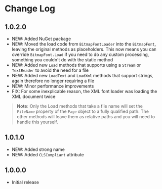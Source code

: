 Change Log
==========

1.0.2.0
-------
* NEW: Added NuGet package
* NEW: Moved the load code from `BitmapFontLoader` into the `BitmapFont`, leaving the original methods as placeholders. This now means you can override `BitmapFont.Load` if you need to do any custom processing, something you couldn't do with the static method
* NEW: Added new `Load` methods that supports using a `Stream` or `TextReader` to avoid the need for a file
* NEW: Added new `LoadText` and `LoadXml` methods that support strings, again therefore no longer requiring a file
* NEW: Minor performance improvements
* FIX: For some inexplicable reason, the XML font loader was loading the XML document twice

> **Note:** Only the Load methods that take a file name will set the `FileName` property of the `Page` object to a fully qualified path. The other methods will leave them as relative paths and you will need to handle this yourself.

1.0.1.0
-------
* NEW: Added strong name
* NEW: Added `CLSCompliant` attribute

1.0.0.0
-------
* Initial release
